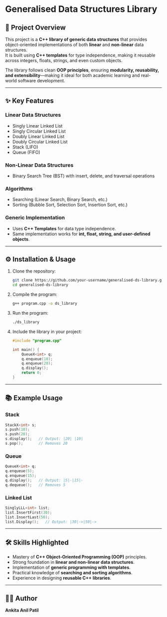 # Generalised Data Structures Library

## 📌 Project Overview
This project is a **C++ library of generic data structures** that provides object-oriented implementations of both **linear** and **non-linear** data structures.  
It is built using **C++ templates** for type independence, making it reusable across integers, floats, strings, and even custom objects.

The library follows clean **OOP principles**, ensuring **modularity, reusability, and extensibility**—making it ideal for both academic learning and real-world software development.

---

## ✨ Key Features

### Linear Data Structures
- Singly Linear Linked List
- Singly Circular Linked List
- Doubly Linear Linked List
- Doubly Circular Linked List
- Stack (LIFO)
- Queue (FIFO)

### Non-Linear Data Structures
- Binary Search Tree (BST) with insert, delete, and traversal operations

### Algorithms
- Searching (Linear Search, Binary Search, etc.)
- Sorting (Bubble Sort, Selection Sort, Insertion Sort, etc.)

### Generic Implementation
- Uses **C++ Templates** for data type independence.
- Same implementation works for **int, float, string, and user-defined objects**.

---

## ⚙️ Installation & Usage

1. Clone the repository:
   ```bash
   git clone https://github.com/your-username/generalised-ds-library.git
   cd generalised-ds-library
   ```

2. Compile the program:
   ```bash
   g++ program.cpp -o ds_library
   ```

3. Run the program:
   ```bash
   ./ds_library
   ```

4. Include the library in your project:
   ```cpp
   #include "program.cpp"

   int main() {
       QueueX<int> q;
       q.enqueue(10);
       q.enqueue(20);
       q.display();
       return 0;
   }
   ```

---

## 📚 Example Usage

### Stack
```cpp
StackX<int> s;
s.push(10);
s.push(20);
s.display();   // Output: |20| |10|
s.pop();       // Removes 20
```

### Queue
```cpp
QueueX<int> q;
q.enqueue(5);
q.enqueue(15);
q.display();   // Output: |5|-|15|-
q.dequeue();   // Removes 5
```

### Linked List
```cpp
SinglyLLL<int> list;
list.InsertFirst(30);
list.InsertLast(50);
list.Display();   // Output: |30|->|50|->
```

---

## 🛠️ Skills Highlighted
- Mastery of **C++ Object-Oriented Programming (OOP)** principles.
- Strong foundation in **linear and non-linear data structures**.
- Implementation of **generic programming with templates**.
- Practical knowledge of **searching and sorting algorithms**.
- Experience in designing **reusable C++ libraries**.

---

## 👩‍💻 Author
**Ankita Anil Patil**

